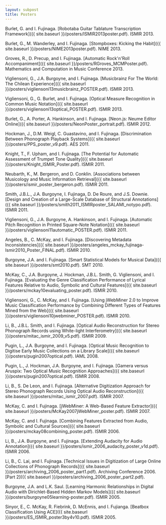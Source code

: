 ```yaml
---
layout: subpost
title: Posters
---
```


Burlet, G. and I. Fujinaga. [Robotaba Guitar Tablature Transcription Framework]({{ site.baseurl }}/posters/ISMIR2013poster.pdf). ISMIR 2013.

Burlet, G., M. Wanderley, and I. Fujinaga. [Stompboxes: Kicking the Habit]({{ site.baseurl }}/posters/NIME2013poster.pdf). NIME 2013.

Groves, R., D. Precup, and I. Fujinaga. [Automatic Rock'n'Roll Accompaniment]({{ site.baseurl }}/posters/RGroves_MCMPoster.pdf). Mathematics and Computation in Music Conference 2013.

Vigliensoni, G., J.A. Burgoyne, and I. Fujinaga. [Musicbrainz For The World: The Chilean Experience]({{ site.baseurl }}/posters/vigliensoni13musicbrainz_POSTER.pdf). ISMIR 2013.

Vigliensoni, G., G. Burlet, and I. Fujinaga. [Optical Measure Recognition in Common Music Notation]({{ site.baseurl }}/posters/vigliensoni13optical_POSTER.pdf). ISMIR 2013.

Burlet, G., A. Porter, A. Hankinson, and I. Fujinaga. [Neon.js: Neume Editor Online]({{ site.baseurl }}/posters/NeonPoster_portrait.pdf). ISMIR 2012.

Hockman, J., D.M. Weigl, C. Guastavino, and I. Fujinaga. [Discrimination Between Phonograph Playback Systems]({{ site.baseurl }}/posters/PPS_poster_v9.pdf). AES 2011.

Knight, T., F. Upham, and I. Fujinaga. [The Potential for Automatic Assessment of Trumpet Tone Quality]({{ site.baseurl }}/posters/Knight_ISMIR_Poster.pdf). ISMIR 2011.

Neubarth, K., M. Bergeron, and D. Conklin. [Associations between Musicology and Music Information Retrieval]({{ site.baseurl }}/posters/ismir_poster_bergeron.pdf). ISMIR 2011.

Smith, J.B.L., J.A. Burgoyne, I. Fujinaga, D. De Roure, and J.S. Downie. [Design and Creation of a Large-Scale Database of Structural Annotations]({{ site.baseurl }}/posters/smith2011_ISMIRposter_SALAMI_notypo.pdf). ISMIR 2011.

Vigliensoni, G., J.A. Burgoyne, A. Hankinson, and I. Fujinaga. [Automatic Pitch Recognition in Printed Square-Note Notation]({{ site.baseurl }}/posters/vigliensoni11automatic_POSTER.pdf). ISMIR 2011.

Angeles, B., C. McKay, and I. Fujinaga. [Discovering Metadata Inconsistencies]({{ site.baseurl }}/posters/angeles_mckay_fujinaga-Ismir2010_Poster_FINAL.pdf). ISMIR 2010.

Burgoyne, J.A. and I. Fujinaga. [Smart Statistical Models for Musical Data]({{ site.baseurl }}/posters/smt2010.pdf). SMT 2010.

McKay, C., J.A. Burgoyne, J. Hockman, J.B.L. Smith, G. Vigliensoni, and I. Fujinaga. [Evaluating the Genre Classification Performance of Lyrical Features Relative to Audio, Symbolic and Cultural Features]({{ site.baseurl }}/posters/mckay10evaluating_poster.pdf). ISMIR 2010.

Vigliensoni, G., C. McKay, and I. Fujinaga. [Using jWebMiner 2.0 to Improve Music Classification Performance by Combining Different Types of Features Mined from the Web]({{ site.baseurl }}/posters/vigliensoni10jwebminer_POSTER.pdf). ISMIR 2010.

Li, B., J.B.L. Smith, and I. Fujinaga. [Optical Audio Reconstruction for Stereo Phonograph Records using White-light Interferometry]({{ site.baseurl }}/posters/mitac_ismir_2009_v5.pdf). ISMIR 2009.

Pugin, L., J.A. Burgoyne, and I. Fujinaga. [Optical Music Recognition to Digitise Early Music Collections on a Library Scale]({{ site.baseurl }}/posters/pugin2007optical.pdf). IAML 2008.

Pugin, L., J. Hockman, J.A. Burgoyne, and I. Fujinaga. [Gamera versus Aruspix: Two Optical Music Recognition Approaches]({{ site.baseurl }}/posters/pugin2007optical.pdf). ISMIR 2008.

Li, B., S. De Leon, and I. Fujinaga. [Alternative Digitization Approach for Stereo Phonograph Records Using Optical Audio Reconstruction]({{ site.baseurl }}/posters/mitac_ismir_2007.pdf). ISMIR 2007.

McKay, C. and I. Fujinaga. [jWebMiner: A Web-Based Feature Extractor]({{ site.baseurl }}/posters/McKay2007jWebMiner_poster.pdf). ISMIR 2007.

McKay, C. and I. Fujinaga. [Combining Features Extracted from Audio, Symbolic and Cultural Sources]({{ site.baseurl }}/posters/mckay08combining_poster.pdf). ISMIR 2006.

Li, B., J.A. Burgoyne, and I. Fujinaga. [Extending Audacity for Audio Annotation]({{ site.baseurl }}/posters/ismir_2006_audacity_poster_v1d.pdf). ISMIR 2006.

Li, B., C. Lai, and I. Fujinaga. [Technical Issues in Digitization of Large Online Collections of Phonograph Records]({{ site.baseurl }}/posters/archiving_2006_poster_part1.pdf). Archiving Conference 2006. [Part 2]({{ site.baseurl }}/posters/archiving_2006_poster_part2.pdf).

Burgoyne, J.A. and L.K. Saul. [Learning Harmonic Relationships in Digital Audio with Dirichlet-Based Hidden Markov Models]({{ site.baseurl }}/posters/burgoyne05learning-poster.pdf). ISMIR 2005.

Sinyor, E., C. McKay, R. Fiebrink, D. McEnnis, and I. Fujianga. [Beatbox Classification Using ACE]({{ site.baseurl }}/posters/ES_ISMIR_poster3by4v10.pdf). ISMIR 2005.
